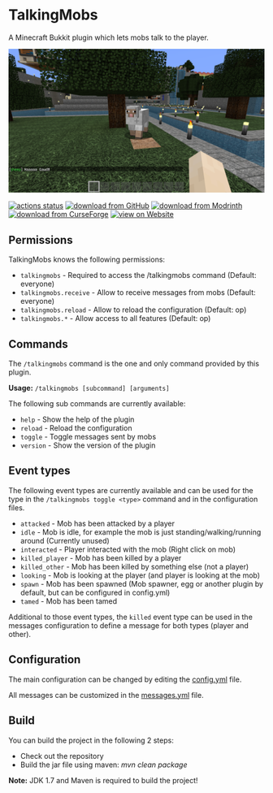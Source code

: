 # TalkingMobs

A Minecraft Bukkit plugin which lets mobs talk to the player.

![](screenshot.png)

[![actions status](https://github.com/Programie/TalkingMobs/actions/workflows/build.yml/badge.svg)](https://github.com/Programie/TalkingMobs/actions/workflows/build.yml)
[![download from GitHub](https://img.shields.io/badge/download-Releases-blue?logo=github)](https://github.com/Programie/TalkingMobs/releases/latest)
[![download from Modrinth](https://img.shields.io/badge/download-Modrinth-blue?logo=modrinth)](https://modrinth.com/plugin/talkingmobs)
[![download from CurseForge](https://img.shields.io/badge/download-CurseForge-blue?logo=curseforge)](https://www.curseforge.com/minecraft/bukkit-plugins/talkingmobs)
[![view on Website](https://img.shields.io/badge/view-Website-blue)](https://selfcoders.com/projects/talkingmobs)


## Permissions

TalkingMobs knows the following permissions:

* `talkingmobs` - Required to access the /talkingmobs command (Default: everyone)
* `talkingmobs.receive` - Allow to receive messages from mobs (Default: everyone)
* `talkingmobs.reload` - Allow to reload the configuration (Default: op)
* `talkingmobs.*` - Allow access to all features (Default: op)


## Commands

The `/talkingmobs` command is the one and only command provided by this plugin.

**Usage:** `/talkingmobs [subcommand] [arguments]`

The following sub commands are currently available:

* `help` - Show the help of the plugin
* `reload` - Reload the configuration
* `toggle` - Toggle messages sent by mobs
* `version` - Show the version of the plugin


## Event types

The following event types are currently available and can be used for the type in the `/talkingmobs toggle <type>` command and in the configuration files.

* `attacked` - Mob has been attacked by a player
* `idle` - Mob is idle, for example the mob is just standing/walking/running around (Currently unused)
* `interacted` - Player interacted with the mob (Right click on mob)
* `killed_player` - Mob has been killed by a player
* `killed_other` - Mob has been killed by something else (not a player)
* `looking` - Mob is looking at the player (and player is looking at the mob)
* `spawn` - Mob has been spawned (Mob spawner, egg or another plugin by default, but can be configured in config.yml)
* `tamed` - Mob has been tamed

Additional to those event types, the `killed` event type can be used in the messages configuration to define a message for both types (player and other).


## Configuration

The main configuration can be changed by editing the [config.yml](src/main/resources/config.yml) file.

All messages can be customized in the [messages.yml](src/main/resources/messages.yml) file.


## Build

You can build the project in the following 2 steps:

 * Check out the repository
 * Build the jar file using maven: *mvn clean package*

**Note:** JDK 1.7 and Maven is required to build the project!